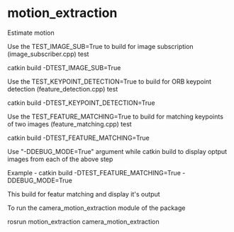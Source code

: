 # motion_extraction
Estimate motion

Use the TEST_IMAGE_SUB=True to build for image subscription (image_subscriber.cpp) test

catkin build -DTEST_IMAGE_SUB=True


Use the TEST_KEYPOINT_DETECTION=True to build for ORB keypoint detection (feature_detection.cpp) test

catkin build -DTEST_KEYPOINT_DETECTION=True


Use the TEST_FEATURE_MATCHING=True to build for matching keypoints of two images (feature_matching.cpp) test

catkin build -DTEST_FEATURE_MATCHING=True


Use "-DDEBUG_MODE=True" argument while catkin build to display optput images from each of the above step

Example - catkin build -DTEST_FEATURE_MATCHING=True -DDEBUG_MODE=True

This build for featur matching and display it's output
 

To run the camera_motion_extraction module of the package

rosrun  motion_extraction camera_motion_extraction
